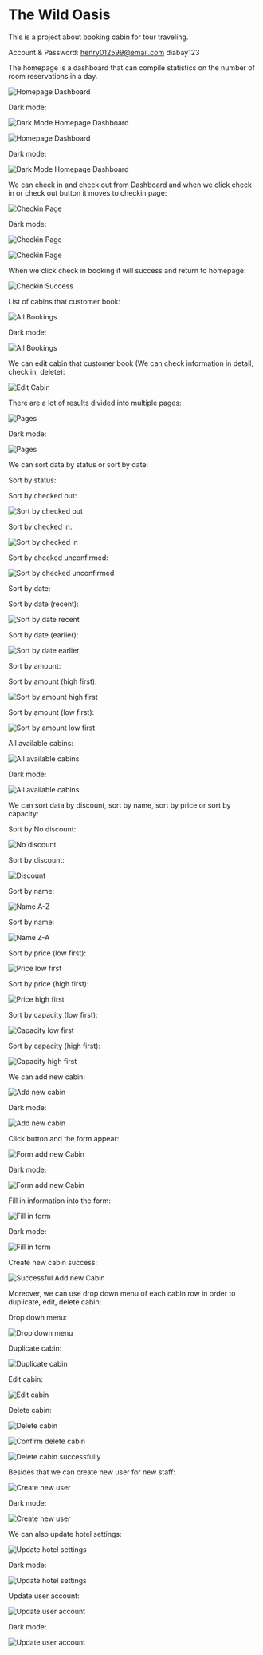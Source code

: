# The Wild Oasis

This is a project about booking cabin for tour traveling.

Account & Password:
henry012599@email.com
diabay123

The homepage is a dashboard that can compile statistics on the number of room reservations in a day.

![Homepage Dashboard](./pics/Homepage_Dashboard_1.png)

Dark mode:


![Dark Mode Homepage Dashboard](./pics/dark_mode.png)



![Homepage Dashboard](./pics/Homepage_Dashboard_2.png)

Dark mode:


![Dark Mode Homepage Dashboard](./pics/dark_mode_homepage_dashboard_2.png)



We can check in and check out from Dashboard and when we click check in or check out button it moves to checkin page:

![Checkin Page](./pics/Check_in_page.png)

Dark mode:

![Checkin Page](./pics/dark_mode_checkin_page.png)


![Checkin Page](./pics/Check_in_process.png)

When we click check in booking it will success and return to homepage:

![Checkin Success](./pics/Check_in_success.png)

List of cabins that customer book:

![All Bookings](./pics/All_Bookings.png)


Dark mode:

![All Bookings](./pics/dark_mode_bookings_1.png)

We can edit cabin that customer book (We can check information in detail, check in, delete):

![Edit Cabin](./pics/Edit_Cabin.png)

There are a lot of results divided into multiple pages:

![Pages](./pics/Pages.png)


Dark mode:

![Pages](./pics/dark_mode_bookings_2.png)

We can sort data by status or sort by date:

Sort by status:

Sort by checked out:

![Sort by checked out](./pics/Sort_by_checked_out.png)



Sort by checked in:

![Sort by checked in](./pics/Sort_by_checked_in.png)



Sort by checked unconfirmed:

![Sort by checked unconfirmed](./pics/Sort_by_unconfirmed.png)



Sort by date:

Sort by date (recent):

![Sort by date recent](./pics/Sort_by_date_recent_first.png)



Sort by date (earlier):

![Sort by date earlier](./pics/Sort_by_date_earlier_first.png)



Sort by amount:

Sort by amount (high first):

![Sort by amount high first](./pics/Sort_by_amount_high_first.png)



Sort by amount (low first):

![Sort by amount low first](./pics/Sort_by_amount_low_first.png)



All available cabins:

![All available cabins](./pics/All_available_cabins.png)


Dark mode:

![All available cabins](./pics/dark_mode_cabins_1.png)



We can sort data by discount, sort by name, sort by price or sort by capacity:

Sort by No discount:

![No discount](./pics/Sort_by_no_discount_cabins.png)



Sort by discount:

![Discount](./pics/Sort_by_discount_cabins.png)



Sort by name:

![Name A-Z](./pics/Sort_by_name_A-Z_cabins.png)



Sort by name:

![Name Z-A](./pics/Sort_by_name_Z-A_cabins.png)



Sort by price (low first):

![Price low first](./pics/Sort_by_price_low_first_cabins.png)



Sort by price (high first):

![Price high first](./pics/Sort_by_price_high_first_cabins.png)



Sort by capacity (low first):

![Capacity low first](./pics/Sort_by_capacity_low_first.png)



Sort by capacity (high first):

![Capacity high first](./pics/Sort_by_capacity_high_first.png)



We can add new cabin:

![Add new cabin](./pics/Add_new_cabin.png)


Dark mode:

![Add new cabin](./pics/dark_mode_cabins_2.png)



Click button and the form appear:

![Form add new Cabin](./pics/Form_Add_new_cabin.png)


Dark mode:

![Form add new Cabin](./pics/dark_mode_cabins_add_new_form.png)



Fill in information into the form:

![Fill in form](./pics/Fill_in_form.png)


Dark mode:

![Fill in form](./pics/dark_mode_fill_in_form.png)



Create new cabin success:

![Successful Add new Cabin](./pics/Successful_Add_new_cabin.png)



Moreover, we can use drop down menu of each cabin row in order to duplicate, edit, delete cabin:

Drop down menu:

![Drop down menu](./pics/Drop_down_menu.png)



Duplicate cabin:

![Duplicate cabin](./pics/Successful_duplicate.png)



Edit cabin:

![Edit cabin](./pics/Edit_cabin_information.png)



Delete cabin:

![Delete cabin](./pics/Delete_cabin.png)

![Confirm delete cabin](./pics/Confirm_delete_cabin.png)

![Delete cabin successfully](./pics/Successful_delete_cabin.png)



Besides that we can create new user for new staff:

![Create new user](./pics/Create_new_user.png)


Dark mode:

![Create new user](./pics/dark_mode_create_new_user.png)



We can also update hotel settings:

![Update hotel settings](./pics/Update_hotel_settings.png)


Dark mode:

![Update hotel settings](./pics/dark_mode_update_hotel_settings.png)



Update user account: 

![Update user account](./pics/Update_user_account.png)



Dark mode:

![Update user account](./pics/dark_mode_update_user_account.png)


